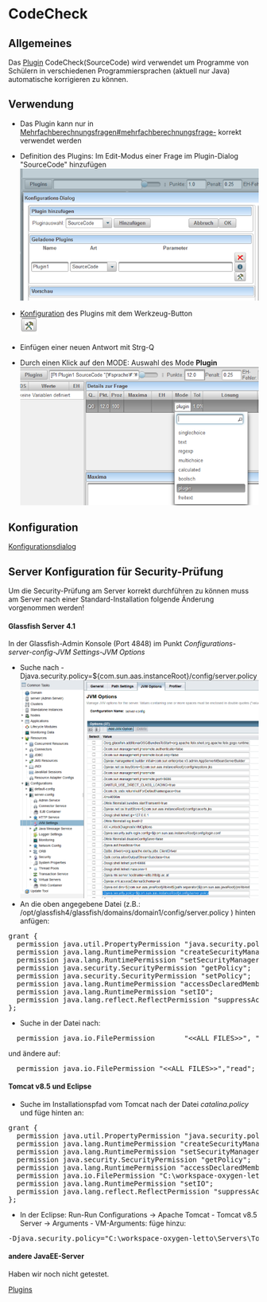 # CodeCheck
##  Allgemeines 
Das [Plugin](../Plugins/index.md) CodeCheck(SourceCode) wird verwendet um Programme von Schülern in verschiedenen Programmiersprachen (aktuell nur Java) automatische korrigieren zu können.
##  Verwendung 
* Das Plugin kann nur in [Mehrfachberechnungsfragen#mehrfachberechnungsfrage-](../Fragetypen#mehrfachberechnungsfrage-/index.md#mehrfachberechnungsfrage-) korrekt verwendet werden
* Definition des Plugins: Im Edit-Modus einer Frage im Plugin-Dialog "SourceCode" hinzufügen 
<br>![ClipCapIt-181029-115529.PNG](ClipCapIt-181029-115529.PNG)

* [Konfiguration](../SourceCodeKonfiguration/index.md) des Plugins mit dem Werkzeug-Button 
<br>![ClipCapIt-181029-115614.PNG](ClipCapIt-181029-115614.PNG)

* Einfügen einer neuen Antwort mit Strg-Q

* Durch einen Klick auf den MODE: Auswahl des Mode **Plugin**
<br>![ClipCapIt-181029-120038.PNG](ClipCapIt-181029-120038.PNG)


##  Konfiguration 

[Konfigurationsdialog](../SourceCodeKonfiguration/index.md)

##  Server Konfiguration für Security-Prüfung 
Um die Security-Prüfung am Server korrekt durchführen zu können muss am Server nach einer Standard-Installation folgende Änderung vorgenommen werden!
####  Glassfish Server 4.1 
In der Glassfish-Admin Konsole (Port 4848) im Punkt _Configurations-server-config-JVM Settings-JVM Options_
* Suche nach -Djava.security.policy=${com.sun.aas.instanceRoot}/config/server.policy
<br>![ClipCapIt-181105-084000.PNG](ClipCapIt-181105-084000.PNG)
* An die oben angegebene Datei (z.B.: /opt/glassfish4/glassfish/domains/domain1/config/server.policy ) hinten anfügen:
<pre>
grant {
  permission java.util.PropertyPermission "java.security.policy", "write"; 
  permission java.lang.RuntimePermission "createSecurityManager";
  permission java.lang.RuntimePermission "setSecurityManager";
  permission java.security.SecurityPermission "getPolicy";
  permission java.security.SecurityPermission "setPolicy";
  permission java.lang.RuntimePermission "accessDeclaredMembers";
  permission java.lang.RuntimePermission "setIO";
  permission java.lang.reflect.ReflectPermission "suppressAccessChecks";
};
</pre>
* Suche in der Datei nach:
<pre>
  permission java.io.FilePermission       "&lt;&lt;ALL FILES&gt;&gt;", "read,write";
</pre>
und ändere auf:
<pre>
  permission java.io.FilePermission "&lt;&lt;ALL FILES&gt;&gt;","read";
</pre>

####  Tomcat v8.5 und Eclipse 
* Suche im Installationspfad vom Tomcat nach der Datei _catalina.policy_ und füge hinten an:
<pre>
grant {
  permission java.util.PropertyPermission "java.security.policy", "write";
  permission java.lang.RuntimePermission "createSecurityManager";
  permission java.lang.RuntimePermission "setSecurityManager";
  permission java.security.SecurityPermission "getPolicy";
  permission java.lang.RuntimePermission "accessDeclaredMembers";
  permission java.io.FilePermission "C:&#92;workspace-oxygen-letto&#92;.metadata&#92;.plugins&#92;org.eclipse.wst.server.core&#92;tmp0&#92;webapps", "read";
  permission java.lang.RuntimePermission "setIO";
  permission java.lang.reflect.ReflectPermission "suppressAccessChecks";
};
</pre>
* In der Eclipse: Run-Run Configurations -&gt; Apache Tomcat - Tomcat v8.5 Server -&gt; Arguments - VM-Arguments: füge hinzu:
<pre>
-Djava.security.policy="C:&#92;workspace-oxygen-letto&#92;Servers&#92;Tomcat v8.5 Server at localhost-config&#92;catalina.policy"
</pre>

####  andere JavaEE-Server 
Haben wir noch nicht getestet.


[Plugins](../Plugins/index.md)

